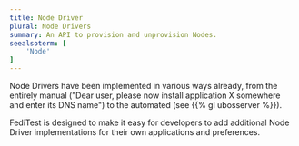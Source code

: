 ```yaml
---
title: Node Driver
plural: Node Drivers
summary: An API to provision and unprovision Nodes.
seealsoterm: [
    'Node'
]
---
```


Node Drivers have been implemented in various ways already, from the entirely manual
("Dear user, please now install application X somewhere and enter its DNS name") to
the automated (see {{% gl ubosserver %}}).

FediTest is designed to make it easy for developers to add additional
Node Driver implementations for their own applications and preferences.
